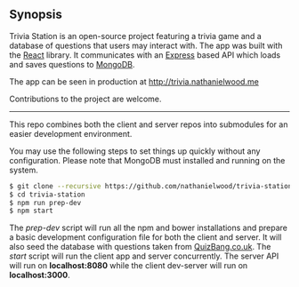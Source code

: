 ## Synopsis

Trivia Station is an open-source project featuring a trivia game and a database of questions that users may interact with. The app was built with the [React](https://facebook.github.io/react/) library. It communicates with an [Express](http://expressjs.com/) based API which loads and saves questions to [MongoDB](https://www.mongodb.org/).

The app can be seen in production at <http://trivia.nathanielwood.me>

Contributions to the project are welcome.

---

This repo combines both the client and server repos into submodules for an easier development environment.

You may use the following steps to set things up quickly without any configuration. Please note that MongoDB must installed and running on the system.

```sh
$ git clone --recursive https://github.com/nathanielwood/trivia-station.git
$ cd trivia-station
$ npm run prep-dev 
$ npm start
```

The *prep-dev* script will run all the npm and bower installations and prepare a basic development configuration file for both the client and server. It will also seed the database with questions taken from [QuizBang.co.uk](http://www.quizbang.co.uk/cgi-bin/showQuiz.pl). 
The *start* script will run the client app and server concurrently. The server API will run on **localhost:8080** while the client dev-server will run on **localhost:3000**.
